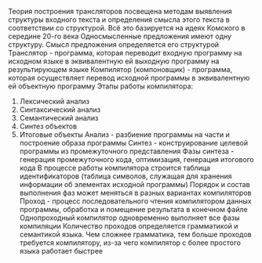 Теория построения трансляторов посвещена методам выявления структуры входного текста и определения смысла этого текста в соответствии со структурой. Всё это базируется на идеях Комского в середине 20-го века
Односмысленные предложения имеют одну структуру. Смысл предложения определяется его структурой
Транслятор - программа, которая переводит входную программу на исходном языке в эквивалентную ей выходную программу на результирующем языке
Компилятор (компоновщик) - программа, которая осуществляет перевод исходной программы в эквивалентную ей объектную программу
Этапы работы компилятора:
1. Лексический анализ
2. Синтаксический анализ
3. Семантический анализ
4. Синтез объектов 
5. Итоговые объекты
Анализ - разбиение программы на части и построение образа программы
Синтез - конструирование целевой программы из промежуточного представления
Фазы синтеза - генерация промежуточного кода, оптимизация, генерация итогового кода
В процессе работы компилятора строится таблица идентификаторов (таблица символов, служащая для хранения информации об элементах исходной программы)
Порядок и состав выполнения фаз может меняться в разных вариантах компиляторов
Проход - процесс последовательного чтения компилятором данных программы, обработка и помещение результата в конечном файле
Однопроходный компилятор одновременно выполняет все фазы компиляции
Количество проходов определяется грамматикой и семантикой языка. Чем сложнее грамматика, тем больше проходов требуется компилятору, из-за чего компилятор с более простого языка работает быстрее